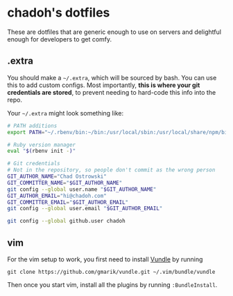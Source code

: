 chadoh's dotfiles
======================

These are dotfiles that are generic enough to use on servers and
delightful enough for developers to get comfy.

.extra
------

You should make a `~/.extra`, which will be sourced by bash. You can use this
to add custom configs. Most importantly, **this is where your git credentials
are stored**, to prevent needing to hard-code this info into the repo.

Your `~/.extra` might look something like:

```bash
# PATH additions
export PATH="~/.rbenv/bin:~/bin:/usr/local/sbin:/usr/local/share/npm/bin:$PATH"

# Ruby version manager
eval "$(rbenv init -)"

# Git credentials
# Not in the repository, so people don't commit as the wrong person
GIT_AUTHOR_NAME="Chad Ostrowski"
GIT_COMMITTER_NAME="$GIT_AUTHOR_NAME"
git config --global user.name "$GIT_AUTHOR_NAME"
GIT_AUTHOR_EMAIL="hi@chadoh.com"
GIT_COMMITTER_EMAIL="$GIT_AUTHOR_EMAIL"
git config --global user.email "$GIT_AUTHOR_EMAIL"

git config --global github.user chadoh
```

vim
---

For the vim setup to work, you first need to install [Vundle] by running

    git clone https://github.com/gmarik/vundle.git ~/.vim/bundle/vundle

Then once you start vim, install all the plugins by running `:BundleInstall`.

  [Vundle]: https://github.com/gmarik/vundle


